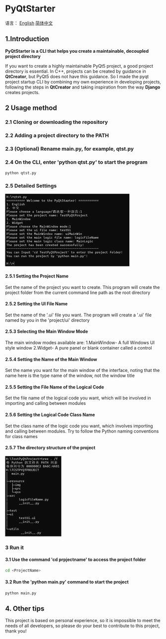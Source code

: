 # PyQtStarter

语言： [English]()     [简体中文]()    

## 1.Introduction

**PyQtStarter is a CLI that helps you create a maintainable, decoupled project directory**

If you want to create a highly maintainable PyQt5 project, a good project directory is essential. In C++, projects can be created by guidance  in **QtCreator**, but PyQt5 does not have this guidance. So I made the pyqt project startup CLI by combining my own experience in developing projects, following the steps in **QtCreator** and taking inspiration from the way **Django** creates projects.

## 2 Usage method

### 2.1 Cloning or downloading the repository

### 2.2 Adding a project directory to the PATH

### 2.3 (Optional) Rename main.py, for example, qtst.py

### 2.4 On the CLI, enter 'python qtst.py' to start the program

```bash
python qtst.py
```

### 2.5 Detailed Settings

<img src="./img/res.png" alt="image-20230520111933967" style="zoom:50%;" />

#### 2.5.1 Setting the Project Name

Set the name of the project you want to create. This program will create the project folder from the current command line path as the root directory

#### 2.5.2 Setting the UI File Name

Set the name of the '.ui' file you want. The program will create a '.ui' file named by you in the 'project/ui' directory

#### 2.5.3 Selecting the Main Window Mode

The main window modes available are:
1.MainWindow- A full Windows UI style window
2.Widget- A pure panel or blank container called a control

#### 2.5.4 Setting the Name of the Main Window

Set the name you want for the main window of the interface, noting that the name here is the type name of the window, not the window title

#### 2.5.5 Setting the File Name of the Logical Code

Set the file name of the logical code you want, which will be involved in importing and calling between modules

#### 2.5.6 Setting the Logical Code Class Name

Set the class name of the logic code you want, which involves importing and calling between modules. Try to follow the Python naming conventions for class names

#### 2.5.7 The directory structure of the project

<img src="./img/tree.png" alt="image-20230520112125873" style="zoom: 50%;" />

### 3 Run it

#### 3.1 Use the command 'cd prpjectname' to access the project folder

```bash
cd <ProjectName>
```

#### 3.2 Run the 'python main.py' command to start the project

```bash
python main.py
```
## 4. Other tips

This project is based on personal experience, so it is impossible to meet the needs of all developers, so please do your best to contribute to this project, thank you!



